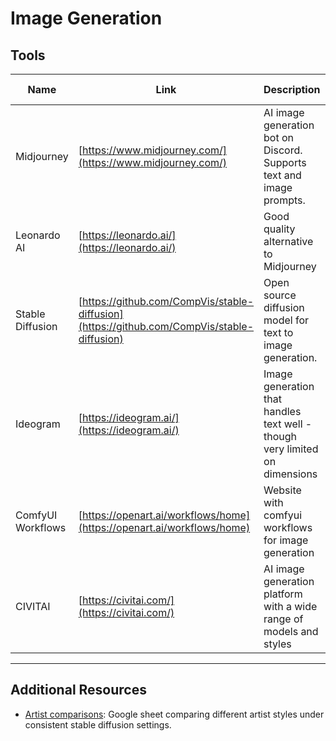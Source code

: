 # Image Generation

## Tools

| Name | Link | Description | Open-Source? | Free Plan |
|-|-|-|-|-|
| Midjourney | [https://www.midjourney.com/](https://www.midjourney.com/) | AI image generation bot on Discord. Supports text and image prompts. | ❌ | ❌ | 
| Leonardo AI | [https://leonardo.ai/](https://leonardo.ai/) | Good quality alternative to Midjourney | ❌ | ✅ | 
| Stable Diffusion | [https://github.com/CompVis/stable-diffusion](https://github.com/CompVis/stable-diffusion) | Open source diffusion model for text to image generation. | ✅ | ✅ | 
| Ideogram | [https://ideogram.ai/](https://ideogram.ai/) | Image generation that handles text well - though very limited on dimensions | ❌ | ✅ | 
| ComfyUI Workflows | [https://openart.ai/workflows/home](https://openart.ai/workflows/home) | Website with comfyui workflows for image generation | ✅ | ✅ | 
| CIVITAI | [https://civitai.com/](https://civitai.com/) | AI image generation platform with a wide range of models and styles | ❌ | ✅ | 

---

## Additional Resources

- [Artist comparisons](https://docs.google.com/spreadsheets/d/1SRqJ7F_6yHVSOeCi3U82aA448TqEGrUlRrLLZ51abLg/edit?usp=sharing): Google sheet comparing different artist styles under consistent stable diffusion settings.
